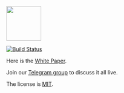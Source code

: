 <img src="http://www.zold.io/logo.svg" width="92px" height="92px"/>

[![Build Status](https://travis-ci.org/zold-io/papers.svg?branch=master)](https://travis-ci.org/zold-io/papers)

Here is the [White Paper](https://papers.zold.io/wp.pdf).

Join our [Telegram group](https://t.me/zold_io) to discuss it all live.

The license is [MIT](https://github.com/zold-io/zold/blob/master/LICENSE.txt).

